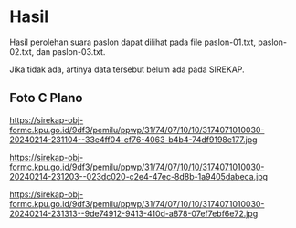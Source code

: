 # Hasil

Hasil perolehan suara paslon dapat dilihat pada file paslon-01.txt, paslon-02.txt, dan paslon-03.txt.

Jika tidak ada, artinya data tersebut belum ada pada SIREKAP.

## Foto C Plano

https://sirekap-obj-formc.kpu.go.id/9df3/pemilu/ppwp/31/74/07/10/10/3174071010030-20240214-231104--33e4ff04-cf76-4063-b4b4-74df9198e177.jpg

https://sirekap-obj-formc.kpu.go.id/9df3/pemilu/ppwp/31/74/07/10/10/3174071010030-20240214-231203--023dc020-c2e4-47ec-8d8b-1a9405dabeca.jpg

https://sirekap-obj-formc.kpu.go.id/9df3/pemilu/ppwp/31/74/07/10/10/3174071010030-20240214-231313--9de74912-9413-410d-a878-07ef7ebf6e72.jpg
